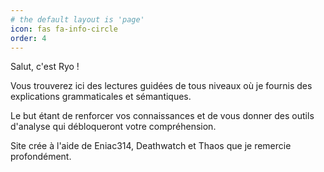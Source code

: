 ```yaml
---
# the default layout is 'page'
icon: fas fa-info-circle
order: 4
---
```



Salut, c'est Ryo !

Vous trouverez ici des lectures guidées de tous niveaux où je fournis des explications grammaticales et sémantiques. 

Le but étant de renforcer vos connaissances et de vous donner des outils d'analyse qui débloqueront votre compréhension.


Site crée à l'aide de Eniac314, Deathwatch et Thaos que je remercie profondément.
